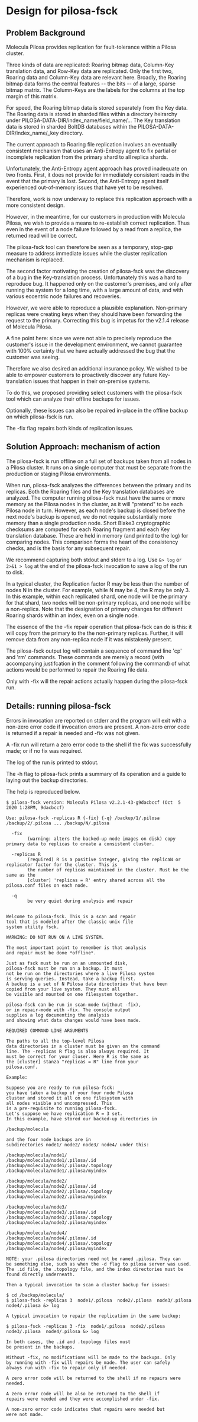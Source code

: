 Design for pilosa-fsck
======================

Problem Background
------------------

Molecula Pilosa provides replication for fault-tolerance within a Pilosa cluster.

Three kinds of data are replicated: Roaring bitmap data, Column-Key translation data,
and Row-Key data are replicated. Only the first two, Roaring data and Column-Key
data are relevant here. Broadly, the Roaring bitmap data
forms the central features -- the bits -- of a large, sparse bitmap matrix.
The Column-Keys are the labels for the columns at the top margin of this matrix.

For speed, the Roaring bitmap data is stored separately from the
Key data. The Roaring data is stored in sharded files
within a directory heirarchy under PILOSA-DATA-DIR/index_name/field_name/...
The Key translation data is stored in sharded BoltDB databases within
the PILOSA-DATA-DIR/index_name/_key directory.

The current approach to Roaring file replication involves an
eventually consistent mechanism that uses an Anti-Entropy agent to
fix partial or incomplete replication from the primary shard to all
replica shards.

Unfortunately, the Anti-Entropy agent approach has proved inadequate on two
fronts. First, it does not provide for immediately consistent reads in the
event that the primary is lost. Second, the Anti-Entropy agent itself experienced
out-of-memory issues that have yet to be resolved.

Therefore, work is now underway to replace this replication
approach with a more consistent design. 

However, in the meantime, for our customers in production with Molecula
Pilosa, we wish to provide a means to re-establish correct replication.
Thus even in the event of a node failure followed by a read from a replica, the
returned read will be correct.

The pilosa-fsck tool can therefore be seen as a temporary, stop-gap
measure to address immediate issues while the cluster replication
mechanism is replaced.

The second factor motivating the creation of pilosa-fsck was the discovery
of a bug in the Key-translation process. Unfortunately this was a hard
to reproduce bug. It happened only on the customer's premises,
and only after running the system for a long time, with a
large amount of data, and with various eccentric node failures
and recoveries.

However, we were able to reproduce a plausible explanation.
Non-primary replicas were creating keys when they should have been
forwarding the request to the primary. Correcting this bug is impetus
for the v2.1.4 release of Molecula Pilosa.

A fine point here: since we were not able to precisely reproduce the customer's
issue in the development environment, we cannot guarantee with 100%
certainty that we have actually addressed the bug that the customer
was seeing.

Therefore we also desired an additional insurance
policy. We wished to be able to empower customers to proactively discover any
future Key-translation issues that happen in their on-premise systems.

To do this, we proposed providing select customers with the pilosa-fsck
tool which can analyze their offline backups for issues.

Optionally, these issues can also be repaired in-place in the
offline backup on which pilosa-fsck is run.

The -fix flag repairs both kinds of replication issues.

Solution Approach: mechanism of action
--------------------------------------

The pilosa-fsck is run offline on a full set of backups taken from
all nodes in a Pilosa cluster. It runs on a single computer that
must be separate from the production or staging Pilosa environments.

When run, pilosa-fsck analyzes the differences between the
primary and its replicas. Both the Roaring
files and the Key translation databases are analyzed.
The computer running pilosa-fsck must have the same or more
memory as the Pilosa nodes in the cluster, as it will
"pretend" to be each Pilosa node in turn. However, as each
node's backup is closed before the next node's backup is
opened, we do not require substantially more memory than a single
production node. Short Blake3 cryptographic checksums are
computed for each Roaring fragment and each Key translation
database. These are held in memory (and printed to the log)
for comparing nodes. This comparison forms the heart of
the consistency checks, and is the basis for any subsequent
repair.

We recommend capturing both stdout and stderr to a log.
Use `&> log` or  `2>&1 > log` at the end of the
pilosa-fsck invocation to save a log of the run to disk.

In a typical cluster, the Replication factor R may be less
than the number of nodes N in the cluster. For example, while
N may be 4, the R may be only 3. In this example, within
each replicated shard, one node will be the primary for
that shard, two nodes will be non-primary replicas, and one
node will be a non-replica. Note that the designation
of primary changes for different Roaring shards within an index,
even on a single node.

The essence of the the -fix repair operation that pilosa-fsck
can do is this: it will copy from the primary to the
the non-primary replicas. Further, it will remove data from
any non-replica node if it was mistakenly present.

The pilosa-fsck output log will contain
a sequence of command line 'cp' and 'rm' commands.
These commands are merely a record (with
accompanying justifcation in the comment following the
command) of what actions would be performed to repair
the Roaring file data.

Only with -fix will the repair actions actually happen
during the pilosa-fsck run.


Details: running pilosa-fsck
----------------------------

Errors in invocation are reported on stderr and the program will exit with a non-zero
error code if invocation errors are present. A non-zero error code
is returned if a repair is needed and -fix was not given.

A -fix run will return a zero error code to the shell if the fix was
successfully made; or if no fix was required.

The log of the run is printed to stdout.

The -h flag to pilosa-fsck prints a summary of its operation
and a guide to laying out the backup directories.

The help is reproduced below.

~~~
$ pilosa-fsck version: Molecula Pilosa v2.2.1-43-g9dacbccf (Oct  5 2020 1:28PM, 9dacbccf)

Use: pilosa-fsck -replicas R {-fix} {-q} /backup/1/.pilosa /backup/2/.pilosa ... /backup/N/.pilosa

  -fix
    	(warning: alters the backed-up node images on disk) copy primary data to replicas to create a consistent cluster.

  -replicas R 
        (required) R is a positive integer, giving the replicaN or replicator factor for the cluster. This is
        the number of replicas maintained in the cluster. Must be the same as the 
        [cluster] 'replicas = R' entry shared across all the pilosa.conf files on each node.

  -q
        be very quiet during analysis and repair


Welcome to pilosa-fsck. This is a scan and repair 
tool that is modeled after the classic unix file 
system utility fsck. 

WARNING: DO NOT RUN ON A LIVE SYSTEM.

The most important point to remember is that analysis
and repair must be done *offline*.

Just as fsck must be run on an unmounted disk, 
pilosa-fsck must be run on a backup. It must 
not be run on the directories where a live Pilosa system
is serving queries. Instead, take a backup first.
A backup is a set of N Pilosa data directories that have been
copied from your live system. They must all 
be visible and mounted on one filesystem together.

pilosa-fsck can be run in scan-mode (without -fix),
or in repair-mode with -fix. The console output
supplies a log documenting the analysis 
and showing what data changes would have been made.

REQUIRED COMMAND LINE ARGUMENTS

The paths to all the top-level Pilosa 
data directories in a cluster must be given on the command
line. The -replicas R flag is also always required. It
must be correct for your cluser. Here R is the same as
the [cluster] stanza "replicas = R" line from your
pilosa.conf.

Example:

Suppose you are ready to run pilosa-fsck: 
you have taken a backup of your four node Pilosa 
cluster and stored it all on one filesystem with 
all nodes visible and uncompressed. This
is a pre-requisite to running pilosa-fsck. 
Let's suppose we have replication R = 3 set.
In this example, have stored our backed-up directories in 

/backup/molecula

and the four node backups are in 
subdirectories node1/ node2/ node3/ node4/ under this:

/backup/molecula/node1/
/backup/molecula/node1/.pilosa/.id
/backup/molecula/node1/.pilosa/.topology
/backup/molecula/node1/.pilosa/myindex

/backup/molecula/node2/
/backup/molecula/node2/.pilosa/.id
/backup/molecula/node2/.pilosa/.topology
/backup/molecula/node2/.pilosa/myindex

/backup/molecula/node3/
/backup/molecula/node3/.pilosa/.id
/backup/molecula/node3/.pilosa/.topology
/backup/molecula/node3/.pilosa/myindex

/backup/molecula/node4/
/backup/molecula/node4/.pilosa/.id
/backup/molecula/node4/.pilosa/.topology
/backup/molecula/node4/.pilosa/myindex

NOTE: your .pilosa directories need not be named .pilosa. They can
be something else, such as when the -d flag to pilosa server was used.
The .id file, the .topology file, and the index directories must be 
found directly underneath.

Then a typical invocation to scan a cluster backup for issues:

$ cd /backup/molecula/
$ pilosa-fsck -replicas 3  node1/.pilosa  node2/.pilosa  node3/.pilosa  node4/.pilosa &> log

A typical invocation to repair the replication in the same backup:

$ pilosa-fsck -replicas 3 -fix  node1/.pilosa  node2/.pilosa  node3/.pilosa  node4/.pilosa &> log

In both cases, the .id and .topology files must 
be present in the backups.

Without -fix, no modifications will be made to the backups. Only
by running with -fix will repairs be made. The user can safely
always run with -fix to repair only if needed.

A zero error code will be returned to the shell if no repairs were needed.

A zero error code will be also be returned to the shell if 
repairs were needed and they were accomplished under -fix.

A non-zero error code indicates that repairs were needed but
were not made.

~~~
